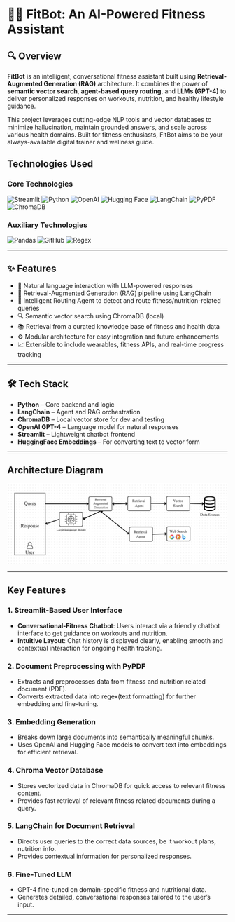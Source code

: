# 🏋️‍♂️ FitBot: An AI-Powered Fitness Assistant

## 🔍 Overview

**FitBot** is an intelligent, conversational fitness assistant built using **Retrieval-Augmented Generation (RAG)** architecture. It combines the power of **semantic vector search**, **agent-based query routing**, and **LLMs (GPT-4)** to deliver personalized responses on workouts, nutrition, and healthy lifestyle guidance.

This project leverages cutting-edge NLP tools and vector databases to minimize hallucination, maintain grounded answers, and scale across various health domains. Built for fitness enthusiasts, FitBot aims to be your always-available digital trainer and wellness guide.

## **Technologies Used**

### Core Technologies
![Streamlit](https://img.shields.io/badge/Streamlit-FF4B4B?style=for-the-badge&logo=Streamlit&logoColor=white)
![Python](https://img.shields.io/badge/Python-3776AB?style=for-the-badge&logo=Python&logoColor=white)
![OpenAI](https://img.shields.io/badge/OpenAI-412991?style=for-the-badge&logo=openai&logoColor=white)
![Hugging Face](https://img.shields.io/badge/HuggingFace-005BFF?style=for-the-badge&logoColor=white)
![LangChain](https://img.shields.io/badge/LangChain-009688?style=for-the-badge&logoColor=white)
![PyPDF](https://img.shields.io/badge/PyPDF-8C001A?style=for-the-badge&logo=adobeacrobatreader&logoColor=white)
![ChromaDB](https://img.shields.io/badge/ChromaDB-FFB219?style=for-the-badge&logo=adobeacrobatreader&logoColor=white)

### Auxiliary Technologies
![Pandas](https://img.shields.io/badge/Pandas-150458?style=for-the-badge&logo=pandas&logoColor=white)
![GitHub](https://img.shields.io/badge/GitHub-100000?style=for-the-badge&logo=github&logoColor=white)
![Regex](https://img.shields.io/badge/Regex-787878?style=for-the-badge)

---

## ✨ Features

- 💬 Natural language interaction with LLM-powered responses
- 🧠 Retrieval-Augmented Generation (RAG) pipeline using LangChain
- 🧭 Intelligent Routing Agent to detect and route fitness/nutrition-related queries
- 🔍 Semantic vector search using ChromaDB (local)
- 📚 Retrieval from a curated knowledge base of fitness and health data
- ⚙️ Modular architecture for easy integration and future enhancements
- 📈 Extensible to include wearables, fitness APIs, and real-time progress tracking

---

## 🛠️ Tech Stack

- **Python** – Core backend and logic
- **LangChain** – Agent and RAG orchestration
- **ChromaDB** – Local vector store for dev and testing
- **OpenAI GPT-4** – Language model for natural responses
- **Streamlit** – Lightweight chatbot frontend
- **HuggingFace Embeddings** – For converting text to vector form

---

## **Architecture Diagram**

![AI-Powered FitBot Architecture](https://github.com/shravangajula/FitBot/blob/main/diagrams/FitBot2.jpeg)

---

## **Key Features**

### 1. **Streamlit-Based User Interface**
- **Conversational-Fitness Chatbot**: Users interact via a friendly chatbot interface to get guidance on workouts and nutrition.
- **Intuitive Layout**: Chat history is displayed clearly, enabling smooth and contextual interaction for ongoing health tracking.

### 2. **Document Preprocessing with PyPDF**
- Extracts and preprocesses data from fitness and nutrition related document (PDF).
- Converts extracted data into regex(text formatting) for further embedding and fine-tuning.

### 3. **Embedding Generation**
- Breaks down large documents into semantically meaningful chunks.
- Uses OpenAI and Hugging Face models to convert text into embeddings for efficient retrieval.

### 4. **Chroma Vector Database**
- Stores vectorized data in ChromaDB for quick access to relevant fitness content.
- Provides fast retrieval of relevant fitness related documents during a query.

### 5. **LangChain for Document Retrieval**
- Directs user queries to the correct data sources, be it workout plans, nutrition info.
- Provides contextual information for personalized responses.

### 6. **Fine-Tuned LLM**
- GPT-4 fine-tuned on domain-specific fitness and nutritional data.
- Generates detailed, conversational responses tailored to the user’s input.

---
